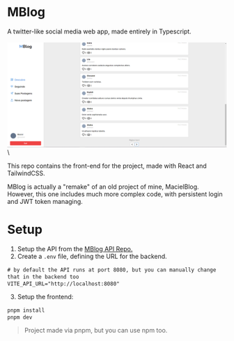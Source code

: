 # MBlog

A twitter-like social media web app, made entirely in Typescript.\
\
![screenshot](./image.png)
\

This repo contains the front-end for the project, made with React and TailwindCSS.

MBlog is actually a "remake" of an old project of mine, MacielBlog. However, this one includes much more complex code, with persistent login and JWT token managing.

# Setup

1. Setup the API from the [MBlog API Repo.](https://github.com/m4c1elz/mblog-api)
2. Create a `.env` file, defining the URL for the backend.

```
# by default the API runs at port 8080, but you can manually change that in the backend too
VITE_API_URL="http://localhost:8080"
```

3. Setup the frontend:

```
pnpm install
pnpm dev
```

> Project made via pnpm, but you can use npm too.
